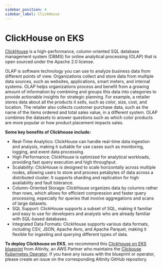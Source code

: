 ```yaml
---
sidebar_position: 4
sidebar_label: ClickHouse
---
```

# ClickHouse on EKS
[ClickHouse](https://clickhouse.com/) is a high-performance, column-oriented SQL database management system (DBMS) for online analytical processing (OLAP) that is open sourced under the Apache 2.0 license.


OLAP is software technology you can use to analyze business data from different points of view. Organizations collect and store data from multiple data sources, such as websites, applications, smart meters, and internal systems. OLAP helps organizations process and benefit from a growing amount of information by combining and groups this data into categories to provide actionable insights for strategic planning. For example, a retailer stores data about all the products it sells, such as color, size, cost, and location. The retailer also collects customer purchase data, such as the name of the items ordered and total sales value, in a different system. OLAP combines the datasets to answer questions such as which color products are more popular or how product placement impacts sales.

**Some key benefits of Clickhouse include:**

* Real-Time Analytics: ClickHouse can handle real-time data ingestion and analysis, making it suitable for use cases such as monitoring, logging, and event data processing.
* High Performance: ClickHouse is optimized for analytical workloads, providing fast query execution and high throughput.
* Scalability: ClickHouse is designed to scale horizontally across multiple nodes, allowing users to store and process petabytes of data across a distributed cluster. It supports sharding and replication for high availability and fault tolerance.
* Column-Oriented Storage: ClickHouse organizes data by columns rather than rows, which allows for efficient compression and faster query processing, especially for queries that involve aggregations and scans of large datasets.
* SQL Support: ClickHouse supports a subset of SQL, making it familiar and easy to use for developers and analysts who are already familiar with SQL-based databases.
* Integrated Data Formats: ClickHouse supports various data formats, including CSV, JSON, Apache Avro, and Apache Parquet, making it flexible for ingesting and querying different types of data.

**To deploy Clickhouse on EKS**, we recommend this [Clickhouse on EKS blueprint](https://github.com/Altinity/terraform-aws-eks-clickhouse) from Altinity, an AWS Partner who maintains the [Clickouse Kubernetes Operator](https://github.com/Altinity/clickhouse-operator). If you have any issues with the blueprint or operator, please create an issue on the corresponding Altinity GitHub repository.
